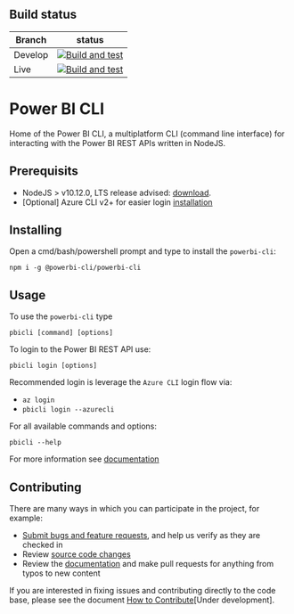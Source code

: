 ## Build status

| Branch  | status                                                                                                                                                                                                                           |
| ------- | -------------------------------------------------------------------------------------------------------------------------------------------------------------------------------------------------------------------------------- |
| Develop | [![Build and test](https://github.com/powerbi-cli/powerbi-cli/workflows/Build%20and%20test/badge.svg?branch=develop)](https://github.com/powerbi-cli/powerbi-cli/actions?query=workflow%3A%22Build+and+test%22+branch%3Adevelop) |
| Live    | [![Build and test](https://github.com/powerbi-cli/powerbi-cli/workflows/Build%20and%20test/badge.svg?branch=live)](https://github.com/powerbi-cli/powerbi-cli/actions?query=workflow%3A%22Build+and+test%22+branch%3Alive)       |

# Power BI CLI

Home of the Power BI CLI, a multiplatform CLI (command line interface) for interacting with the Power BI REST APIs written in NodeJS.

## Prerequisits

-   NodeJS > v10.12.0, LTS release advised: [download](https://nodejs.org).
-   [Optional] Azure CLI v2+ for easier login [installation](docs.microsoft.com/en-us/cli/azure/install-azure-cli?view=azure-cli-latest)

## Installing

Open a cmd/bash/powershell prompt and type to install the `powerbi-cli`:

`npm i -g @powerbi-cli/powerbi-cli`

## Usage

To use the `powerbi-cli` type

`pbicli [command] [options]`

To login to the Power BI REST API use:

`pbicli login [options]`

Recommended login is leverage the `Azure CLI` login flow via:

-   `az login`
-   `pbicli login --azurecli`

For all available commands and options:

`pbicli --help`

For more information see [documentation](https://powerbi-cli.github.io/)

## Contributing

There are many ways in which you can participate in the project, for example:

-   [Submit bugs and feature requests](https://github.com/powerbi-cli/powerbi-cli/issues), and help us verify as they are checked in
-   Review [source code changes](https://github.com/powerbi-cli/powerbi-cli/pulls)
-   Review the [documentation](https://powerbi-cli.github.io/) and make pull requests for anything from typos to new content

If you are interested in fixing issues and contributing directly to the code base, please see the document [How to Contribute]()[Under development].
